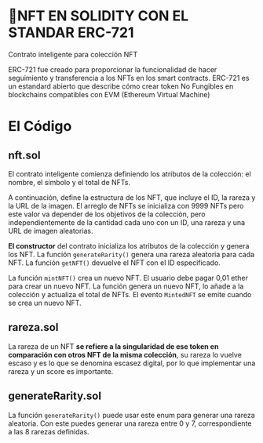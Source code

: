 # 🎨NFT EN SOLIDITY CON EL STANDAR ERC-721

Contrato inteligente para colección NFT

ERC-721 fue creado para proporcionar la funcionalidad de hacer seguimiento y transferencia a los NFTs en los smart contracts. ERC-721 es un estandard abierto que describe cómo crear token No Fungibles en blockchains compatibles con EVM (Ethereum Virtual Machine)


# El Código


## nft.sol

El contrato inteligente comienza definiendo los atributos de la colección: el nombre, el símbolo y el total de NFTs. 

A continuación, define la estructura de los NFT, que incluye el ID, la rareza y la URL de la imagen. El arreglo de NFTs se inicializa con 9999 NFTs pero este valor va depender de los objetivos de la colección, pero independientemente de la cantidad cada uno con un ID, una rareza y una URL de imagen aleatorias.

**El constructor** del contrato inicializa los atributos de la colección y genera los NFT. La función `generateRarity()` genera una rareza aleatoria para cada NFT. La función `getNFT()` devuelve el NFT con el ID especificado.

La función `mintNFT()` crea un nuevo NFT. El usuario debe pagar 0,01 ether para crear un nuevo NFT. La función genera un nuevo NFT, lo añade a la colección y actualiza el total de NFTs. El evento `MintedNFT` se emite cuando se crea un nuevo NFT.

## rareza.sol

La rareza de un NFT **se refiere a la singularidad de ese token en comparación con otros NFT de la misma colección**, su rareza lo vuelve escaso y es lo que se denomina escasez digital, por lo que implementar una rareza y un score es importante.

## generateRarity.sol

La función `generateRarity()` puede usar este enum para generar una rareza aleatoria. Con este puedes generar una rareza entre 0 y 7, correspondiente a las 8 rarezas definidas.
